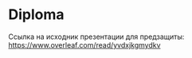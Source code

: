 # Diploma

Ссылка на исходник презентации для предзащиты: https://www.overleaf.com/read/yvdxjkgmydkv
